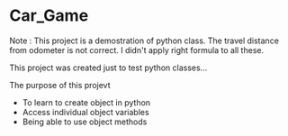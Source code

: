 # Car_Game
Note : This project is a demostration of python class. The travel distance from odometer is not correct. I didn't apply right formula to all these. 

This project was created just to test python classes...

The purpose of this projevt
- To learn to create object in python
-  Access individual object variables
-  Being able to use object methods
